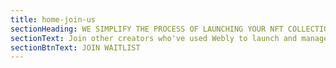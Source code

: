 ```yaml
---
title: home-join-us
sectionHeading: WE SIMPLIFY THE PROCESS OF LAUNCHING YOUR NFT COLLECTION
sectionText: Join other creators who've used Webly to launch and manage their NFT projects.
sectionBtnText: JOIN WAITLIST
---
```

